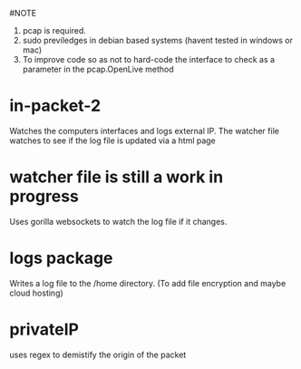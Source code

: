 #NOTE
1. pcap is required.
2. sudo previledges in debian based systems (havent tested in windows or mac)
3. To improve code so as not to hard-code the interface to check as a parameter in the pcap.OpenLive method

# in-packet-2
Watches the computers interfaces and logs external IP. The watcher file watches to see if the log file is updated via a html page

# watcher file is still a work in progress
Uses gorilla websockets to watch the log file if it changes.

# logs package
Writes a log file to the /home directory. (To add file encryption and maybe cloud hosting)

# privateIP
uses regex to demistify the origin of the packet
